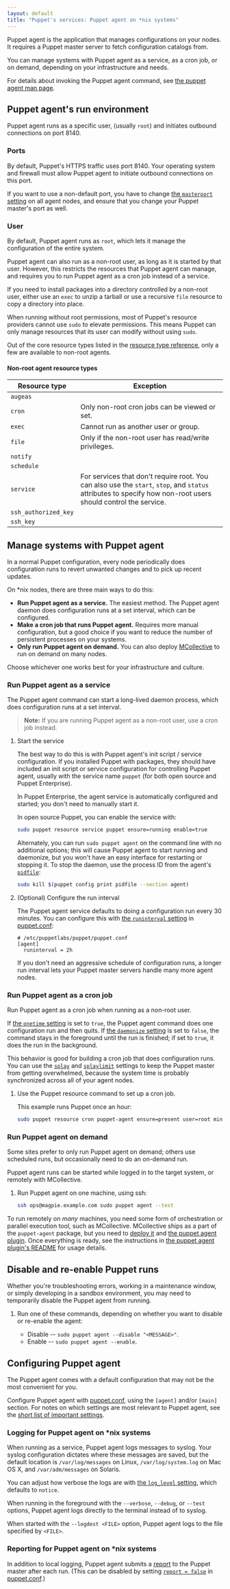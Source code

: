 ```yaml
---
layout: default
title: "Puppet's services: Puppet agent on *nix systems"
---
```


[resource type reference]: ./type.html
[MCollective]: /mcollective
[puppet.conf]: ./config_file_main.html
[runinterval]: ./configuration.html#runinterval
[onetime]: ./configuration.html#onetime
[daemonize]: ./configuration.html#daemonize
[splay]: ./configuration.html#splay
[splaylimit]: ./configuration.html#splaylimit
[pidfile]: ./configuration.html#pidfile
[short_settings]: ./config_important_settings.html#settings-for-agents-all-nodes
[report]: ./reporting_about.html

<!--Overview-->

Puppet agent is the application that manages configurations on your nodes. It requires a Puppet master server to fetch configuration catalogs from.

You can manage systems with Puppet agent as a service, as a cron job, or on demand, depending on your infrastructure and needs.

For details about invoking the Puppet agent command, see [the puppet agent man page](./man/agent.html).

## Puppet agent's run environment

Puppet agent runs as a specific user, (usually `root`) and initiates outbound connections on port 8140.

### Ports

By default, Puppet's HTTPS traffic uses port 8140. Your operating system and firewall must allow Puppet agent to initiate outbound connections on this port.

If you want to use a non-default port, you have to change [the `masterport` setting](./configuration.html#masterport) on all agent nodes, and ensure that you change your Puppet master's port as well.

### User

By default, Puppet agent runs as `root`, which lets it manage the configuration of the entire system.

Puppet agent can also run as a non-root user, as long as it is started by that user. However, this restricts the resources that Puppet agent can manage, and requires you to run Puppet agent as a cron job instead of a service.

If you need to install packages into a directory controlled by a non-root user, either use an `exec` to unzip a tarball or use a recursive `file` resource to copy a directory into place.

When running without root permissions, most of Puppet's resource providers cannot use `sudo` to elevate permissions. This means Puppet can only manage resources that its user can modify without using `sudo`.

Out of the core resource types listed in the [resource type reference][], only a few are available to non-root agents.

#### Non-root agent resource types

Resource type | Exception
--------------|-----------
`augeas`      |
`cron`        | Only non-root cron jobs can be viewed or set.
`exec`        | Cannot run as another user or group.
`file`        | Only if the non-root user has read/write privileges.
`notify`      |
`schedule`    |
`service`     | For services that don't require root. You can also use the `start`, `stop`, and `status` attributes to specify how non-root users should control the service.
`ssh_authorized_key` |
`ssh_key`     |

## Manage systems with Puppet agent

<!--Multi-task with child task topics-->

In a normal Puppet configuration, every node periodically does configuration runs to revert unwanted changes and to pick up recent updates.

On \*nix nodes, there are three main ways to do this:

* **Run Puppet agent as a service.** The easiest method. The Puppet agent daemon does configuration runs at a set interval, which can be configured.
* **Make a cron job that runs Puppet agent.** Requires more manual configuration, but a good choice if you want to reduce the number of persistent processes on your systems.
* **Only run Puppet agent on demand.** You can also deploy [MCollective][] to run on demand on many nodes.

Choose whichever one works best for your infrastructure and culture. 

### Run Puppet agent as a service

The Puppet agent command can start a long-lived daemon process, which does configuration runs at a set interval.

>**Note:** If you are running Puppet agent as a non-root user, use a cron job instead.

1. Start the service

   The best way to do this is with Puppet agent's init script / service configuration. If you installed Puppet with packages, they should have included an init script or service configuration for controlling Puppet agent, usually with the service name `puppet` (for both open source and Puppet Enterprise).

   In Puppet Enterprise, the agent service is automatically configured and started; you don't need to manually start it.

   In open source Puppet, you can enable the service with:

   ``` bash
   sudo puppet resource service puppet ensure=running enable=true
   ```

   Alternately, you can run `sudo puppet agent` on the command line with no additional options; this will cause Puppet agent to start running and daemonize, but you won't have an easy interface for restarting or stopping it. To stop the daemon, use the process ID from the agent's [`pidfile`][pidfile]:

   ``` bash
   sudo kill $(puppet config print pidfile --section agent)
   ```

2. (Optional) Configure the run interval

   The Puppet agent service defaults to doing a configuration run every 30 minutes. You can configure this with [the `runinterval` setting][runinterval] in [puppet.conf][]:

   ```
   # /etc/puppetlabs/puppet/puppet.conf
   [agent]
     runinterval = 2h
   ```

   If you don't need an aggressive schedule of configuration runs, a longer run interval lets your Puppet master servers handle many more agent nodes.

### Run Puppet agent as a cron job

Run Puppet agent as a cron job when running as a non-root user.

If [the `onetime` setting][onetime] is set to `true`, the Puppet agent command does one configuration run and then quits. If [the `daemonize` setting][daemonize] is set to `false`, the command stays in the foreground until the run is finished; if set to `true`, it does the run in the background.

This behavior is good for building a cron job that does configuration runs. You can use the [`splay`][splay] and [`splaylimit`][splaylimit] settings to keep the Puppet master from getting overwhelmed, because the system time is probably synchronized across all of your agent nodes.

1. Use the Puppet resource command to set up a cron job.

   This example runs Puppet once an hour:

   ``` bash
   sudo puppet resource cron puppet-agent ensure=present user=root minute=30 command='/opt/puppetlabs/bin/puppet agent --onetime --no-daemonize --splay --splaylimit 60'
   ```

### Run Puppet agent on demand

Some sites prefer to only run Puppet agent on demand; others use scheduled runs, but occasionally need to do an on-demand run.

Puppet agent runs can be started while logged in to the target system, or remotely with MCollective.

1. Run Puppet agent on one machine, using ssh:

   ``` bash
   ssh ops@magpie.example.com sudo puppet agent --test
   ```

To run remotely on _many_ machines, you need some form of orchestration or parallel execution tool, such as MCollective. MCollective ships as a part of the `puppet-agent` package, but you need to [deploy it](/mcollective/deploy/standard.html) and [the puppet agent plugin](https://github.com/puppetlabs/mcollective-puppet-agent). Once everything is ready, see the instructions in [the puppet agent plugin's README](https://github.com/puppetlabs/mcollective-puppet-agent#readme) for usage details.

## Disable and re-enable Puppet runs

<!-- maybe this should go at the top? seems like a frequently used command. -->

Whether you're troubleshooting errors, working in a maintenance window, or simply developing in a sandbox environment, you may need to temporarily disable the Puppet agent from running.

1. Run one of these commands, depending on whether you want to disable or re-enable the agent:

   * Disable -- `sudo puppet agent --disable "<MESSAGE>"`.
   * Enable -- `sudo puppet agent --enable`.



## Configuring Puppet agent

The Puppet agent comes with a default configuration that may not be the most convenient for you.

Configure Puppet agent with [puppet.conf][], using the `[agent]` and/or `[main]` section. For notes on which settings are most relevant to Puppet agent, see the [short list of important settings][short_settings].

### Logging for Puppet agent on *nix systems

When running as a service, Puppet agent logs messages to syslog. Your syslog configuration dictates where these messages are saved, but the default location is `/var/log/messages` on Linux, `/var/log/system.log` on Mac OS X, and `/var/adm/messages` on Solaris.

You can adjust how verbose the logs are with [the `log_level` setting](./configuration.html#loglevel), which defaults to `notice`.

When running in the foreground with the `--verbose`, `--debug`, or `--test` options, Puppet agent logs directly to the terminal instead of to syslog.

When started with the `--logdest <FILE>` option, Puppet agent logs to the file specified by `<FILE>`.

### Reporting for Puppet agent on *nix systems

In addition to local logging, Puppet agent submits a [report][] to the Puppet master after each run. (This can be disabled by setting [`report = false`](./configuration.html#report) in [puppet.conf][].)